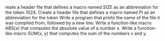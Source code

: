 reate a header file that defines a macro named SIZE as an abbreviation for the token 1024.
Create a header file that defines a macro named PI as an abbreviation for the token
Write a program that prints the name of the file it was compiled from, followed by a new line.
Write a function-like macro ABS(x) that computes the absolute value of a number x.
Write a function-like macro SUM(x, y) that computes the sum of the numbers x and y.
